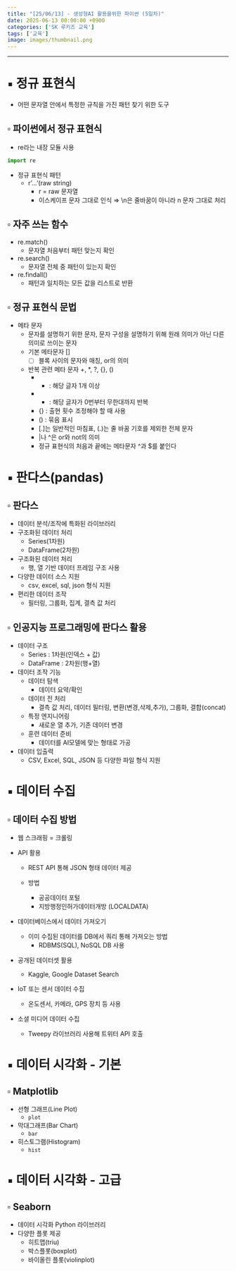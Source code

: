 ```yaml
---
title: "[25/06/13] - 생성형AI 활용을위한 파이썬 (5일차)"
date: 2025-06-13 00:00:00 +0900
categories: ['SK 루키즈 교육']
tags: ['교육']
image: images/thumbnail.png
---
```


<!--more-->

---

# ▪︎ 정규 표현식

- 어떤 문자열 안에서 특정한 규칙을 가진 패턴 찾기 위한 도구

## ▫︎  파이썬에서 정규 표현식

- re라는 내장 모듈 사용

```python
import re
```

- 정규 표현식 패턴
    - r’…’(raw string)
        - r = raw 문자열
        - 이스케이프 문자 그대로 인식 ⇒ \n은 줄바꿈이 아니라 n 문자 그대로 처리

## ▫︎  자주 쓰는 함수

- re.match()
    - 문자열 처음부터 패턴 맞는지 확인
- re.search()
    - 문자열 전체 중 패턴이 있는지 확인
- re.findall()
    - 패턴과 일치하는 모든 값을 리스트로 반환

## ▫︎  정규 표현식 문법

- 메타 문자
    - 문자를 설명하기 위한 문자, 문자 구성을 설명하기 위해 원래 의미가 아닌 다른 의미로 쓰이는 문자
    - 기본 메타문자 []
        - [ ] 블록 사이의 문자와 매칭, or의 의미
    - 반복 관련 메타 문자 +, *, ?, {}, ()
        - + : 해당 글자 1개 이상
        - * : 해당 글자가 0번부터 무한대까지 반복
        - {} : 출현 횟수 조정해야 할 때 사용
        - () : 묶음 표시
        - [.]는 일반적인 마침표, (.)는 줄 바꿈 기호를 제외한 전체 문자
        - |나 ^은 or와 not의 의미
        - 정규 표현식의 처음과 끝에는 메타문자 ^과 $를 붙인다

# ▪︎ 판다스(pandas)

## ▫︎  판다스

- 데이터 분석/조작에 특화된 라이브러리
- 구조화된 데이터 처리
    - Series(1차원)
    - DataFrame(2차원)
- 구조화된 데이터 처리
    - 행, 열 기반 데이터 프레임 구조 사용
- 다양한 데이터 소스 지원
    - csv, excel, sql, json 형식 지원
- 편리한 데이터 조작
    - 필터링, 그룹화, 집계, 결측 값 처리

## ▫︎  인공지능 프로그래밍에 판다스 활용

- 데이터 구조
    - Series : 1차원(인덱스 + 값)
    - DataFrame : 2차원(행+열)
- 데이터 조작 기능
    - 데이터 탐색
        - 데이터 요약/확인
    - 데이터 전 처리
        - 결측 값 처리, 데이터 필터링, 변환(변경,삭제,추가), 그룹화, 결합(concat)
    - 특정 엔지니어링
        - 새로운 열 추가, 기존 데이터 변경
    - 훈련 데이터 준비
        - 데이터를 AI모델에 맞는 형태로 가공
- 데이터 입출력
    - CSV, Excel, SQL, JSON 등 다양한 파일 형식 지원

# ▪︎ 데이터 수집

## ▫︎  데이터 수집 방법

- 웹 스크래핑 = 크롤링
- API 활용
    - REST API 통해 JSON 형태 데이터 제공
    - 방법
        - 공공데이터 포털
        - 지방행정인허가데이터개방 (LOCALDATA)
        
        [](https://www.localdata.go.kr/)
        
- 데이터베이스에서 데이터 가져오기
    - 이미 수집된 데이터를 DB에서 쿼리 통해 가져오는 방법
        - RDBMS(SQL), NoSQL DB 사용
- 공개된 데이터셋 활용
    - Kaggle, Google Dataset Search
- IoT 또는 센서 데이터 수집
    - 온도센서, 카메라, GPS 장치 등 사용
- 소셜 미디어 데이터 수집
    - Tweepy 라이브러리 사용해 트위터 API 호출

# ▪︎ 데이터 시각화 - 기본

## ▫︎  Matplotlib

- 선형 그래프(Line Plot)
    - `plot`
- 막대그래프(Bar Chart)
    - `bar`
- 히스토그램(Histogram)
    - `hist`

# ▪︎ 데이터 시각화 - 고급

## ▫︎  Seaborn

- 데이터 시각화 Python 라이브러리
- 다양한 플롯 제공
    - 히트맵(triu)
    - 박스플롯(boxplot)
    - 바이올린 플롯(violinplot)